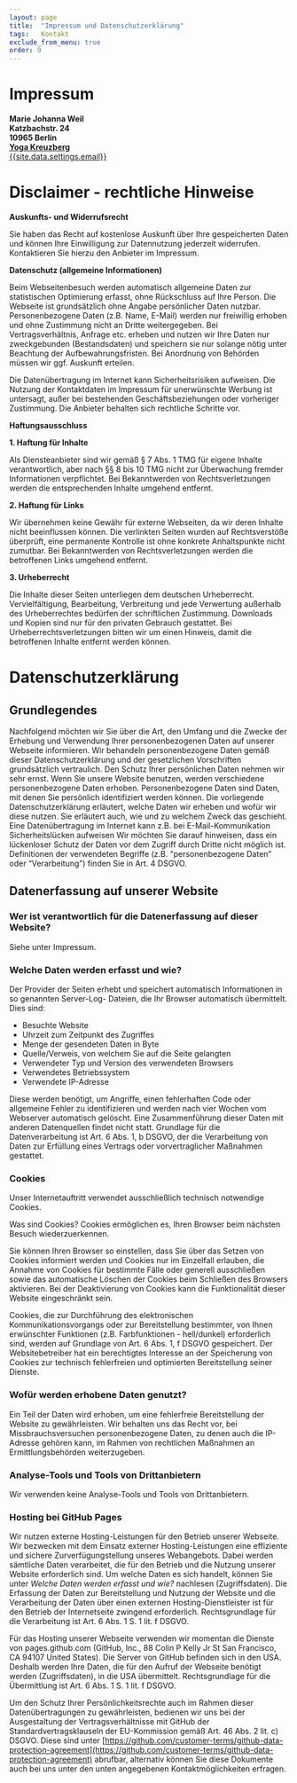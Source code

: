 ```yaml
---
layout: page
title:  "Impressum und Datenschutzerklärung"
tags:   Kontakt
exclude_from_menu: true
order: 9
---
```

# **Impressum**

**Marie Johanna Weil**  
**Katzbachstr. 24**  
**10965 Berlin**  
[**Yoga Kreuzberg**]({{site.data.settings.website}})  
<a href="mailto:{{ site.data.settings.email }}">{{site.data.settings.email}}</a>

# **Disclaimer \- rechtliche Hinweise**

**Auskunfts- und Widerrufsrecht**

Sie haben das Recht auf kostenlose Auskunft über Ihre gespeicherten Daten und 
können Ihre Einwilligung zur Datennutzung jederzeit widerrufen. Kontaktieren 
Sie hierzu den Anbieter im Impressum.

**Datenschutz (allgemeine Informationen)**

Beim Webseitenbesuch werden automatisch allgemeine Daten zur statistischen
Optimierung erfasst, ohne Rückschluss auf Ihre Person. Die Webseite ist
grundsätzlich ohne Angabe persönlicher Daten nutzbar. Personenbezogene Daten
(z.B. Name, E-Mail) werden nur freiwillig erhoben und ohne Zustimmung nicht an
Dritte weitergegeben. Bei Vertragsverhältnis, Anfrage etc. erheben und nutzen
wir Ihre Daten nur zweckgebunden (Bestandsdaten) und speichern sie nur solange
nötig unter Beachtung der Aufbewahrungsfristen. Bei Anordnung von Behörden
müssen wir ggf. Auskunft erteilen.

Die Datenübertragung im Internet kann Sicherheitsrisiken aufweisen. Die Nutzung
der Kontaktdaten im Impressum für unerwünschte Werbung ist untersagt, außer bei
bestehenden Geschäftsbeziehungen oder vorheriger Zustimmung. Die Anbieter
behalten sich rechtliche Schritte vor.

**Haftungsausschluss**

**1\. Haftung für Inhalte**

Als Diensteanbieter sind wir gemäß § 7 Abs. 1 TMG für eigene Inhalte
verantwortlich, aber nach §§ 8 bis 10 TMG nicht zur Überwachung fremder
Informationen verpflichtet. Bei Bekanntwerden von Rechtsverletzungen werden die
entsprechenden Inhalte umgehend entfernt.

**2\. Haftung für Links**

Wir übernehmen keine Gewähr für externe Webseiten, da wir deren Inhalte nicht
beeinflussen können. Die verlinkten Seiten wurden auf Rechtsverstöße überprüft,
eine permanente Kontrolle ist ohne konkrete Anhaltspunkte nicht zumutbar. Bei
Bekanntwerden von Rechtsverletzungen werden die betroffenen Links umgehend
entfernt.

**3\. Urheberrecht**

Die Inhalte dieser Seiten unterliegen dem deutschen Urheberrecht.
Vervielfältigung, Bearbeitung, Verbreitung und jede Verwertung außerhalb des
Urheberrechtes bedürfen der schriftlichen Zustimmung. Downloads und Kopien sind
nur für den privaten Gebrauch gestattet. Bei Urheberrechtsverletzungen bitten
wir um einen Hinweis, damit die betroffenen Inhalte entfernt werden können.

# **Datenschutzerklärung**

## **Grundlegendes**

Nachfolgend möchten wir Sie über die Art, den Umfang und die Zwecke der Erhebung
und Verwendung Ihrer personenbezogenen Daten auf unserer Webseite informieren.
Wir behandeln personenbezogene Daten gemäß dieser Datenschutzerklärung und der
gesetzlichen Vorschriften grundsätzlich vertraulich. Den Schutz Ihrer
persönlichen Daten nehmen wir sehr ernst. Wenn Sie unsere Website benutzen,
werden verschiedene personenbezogene Daten erhoben. Personenbezogene Daten sind
Daten, mit denen Sie persönlich identifiziert werden können. Die vorliegende
Datenschutzerklärung erläutert, welche Daten wir erheben und wofür wir diese
nutzen. Sie erläutert auch, wie und zu welchem Zweck das geschieht. Eine
Datenübertragung im Internet kann z.B. bei E-Mail-Kommunikation Sicherheitslücken
aufweisen Wir möchten Sie darauf hinweisen, dass ein lückenloser Schutz der
Daten vor dem Zugriff durch Dritte nicht möglich ist. Definitionen der
verwendeten Begriffe (z.B. “personenbezogene Daten” oder “Verarbeitung”)
finden Sie in Art. 4 DSGVO.

## **Datenerfassung auf unserer Website**

### **Wer ist verantwortlich für die Datenerfassung auf dieser Website?**

Siehe unter Impressum.

### **Welche Daten werden erfasst und wie?**

Der Provider der Seiten erhebt und speichert automatisch Informationen in so
genannten Server-Log- Dateien, die Ihr Browser automatisch übermittelt. Dies sind:

* Besuchte Website  
* Uhrzeit zum Zeitpunkt des Zugriffes  
* Menge der gesendeten Daten in Byte  
* Quelle/Verweis, von welchem Sie auf die Seite gelangten  
* Verwendeter Typ und Version des verwendeten Browsers  
* Verwendetes Betriebssystem  
* Verwendete IP-Adresse

Diese werden benötigt, um Angriffe, einen fehlerhaften Code oder allgemeine
Fehler zu identifizieren und werden nach vier Wochen vom Webserver automatisch
gelöscht. Eine Zusammenführung dieser Daten mit anderen Datenquellen findet
nicht statt. Grundlage für die Datenverarbeitung ist Art. 6 Abs. 1, b DSGVO,
der die Verarbeitung von Daten zur Erfüllung eines Vertrags oder vorvertraglicher
Maßnahmen gestattet.

### **Cookies**

Unser Internetauftritt verwendet ausschließlich technisch notwendige Cookies.

Was sind Cookies? Cookies ermöglichen es, Ihren Browser beim nächsten Besuch wiederzuerkennen.

Sie können Ihren Browser so einstellen, dass Sie über das Setzen von Cookies
informiert werden und Cookies nur im Einzelfall erlauben, die Annahme von Cookies
für bestimmte Fälle oder generell ausschließen sowie das automatische Löschen der
Cookies beim Schließen des Browsers aktivieren. Bei der Deaktivierung von Cookies
kann die Funktionalität dieser Website eingeschränkt sein.

Cookies, die zur Durchführung des elektronischen Kommunikationsvorgangs oder zur
Bereitstellung bestimmter, von Ihnen erwünschter Funktionen (z.B. Farbfunktionen
\- hell/dunkel) erforderlich sind, werden auf Grundlage von Art. 6 Abs. 1, f
DSGVO gespeichert. Der Websitebetreiber hat ein berechtigtes Interesse an
der Speicherung von Cookies zur technisch fehlerfreien und optimierten Bereitstellung
seiner Dienste.

### **Wofür werden erhobene Daten genutzt?**

Ein Teil der Daten wird erhoben, um eine fehlerfreie Bereitstellung der Website
zu gewährleisten. Wir behalten uns das Recht vor, bei Missbrauchsversuchen
personenbezogene Daten, zu denen auch die IP-Adresse gehören kann, im Rahmen von
rechtlichen Maßnahmen an Ermittlungsbehörden weiterzugeben.

### **Analyse-Tools und Tools von Drittanbietern**

Wir verwenden keine Analyse-Tools und Tools von Drittanbietern.

### **Hosting bei GitHub Pages**

Wir nutzen externe Hosting-Leistungen für den Betrieb unserer Webseite. Wir
bezwecken mit dem Einsatz externer Hosting-Leistungen eine effiziente und sichere
Zurverfügungstellung unseres Webangebots. Dabei werden sämtliche Daten verarbeitet,
die für den Betrieb und die Nutzung unserer Website erforderlich sind. Um welche
Daten es sich handelt, können Sie unter *Welche Daten werden erfasst und wie?* 
nachlesen (Zugriffsdaten). Die Erfassung der Daten zur Bereitstellung und 
Nutzung der Website und die Verarbeitung der Daten über einen externen 
Hosting-Dienstleister ist für den Betrieb der Internetseite zwingend 
erforderlich. Rechtsgrundlage für die Verarbeitung ist Art. 6 Abs. 1 S. 1 lit. f DSGVO.

Für das Hosting unserer Webseite verwenden wir momentan die Dienste von
pages.github.com (GitHub, Inc., 88 Colin P Kelly Jr St San Francisco, CA 94107
United States). Die Server von GitHub befinden sich in den USA. Deshalb werden
Ihre Daten, die für den Aufruf der Webseite benötigt werden (Zugriffsdaten),
in die USA übermittelt. Rechtsgrundlage für die Übermittlung ist
Art. 6 Abs. 1 S. 1 lit. f DSGVO.

Um den Schutz Ihrer Persönlichkeitsrechte auch im Rahmen dieser Datenübertragungen
zu gewährleisten, bedienen wir uns bei der Ausgestaltung der Vertragsverhältnisse
mit GitHub der Standardvertragsklauseln der EU-Kommission gemäß Art. 46 Abs. 2 lit. c)
DSGVO. Diese sind unter [https://github.com/customer-terms/github-data-protection-agreement](https://github.com/customer-terms/github-data-protection-agreement)
abrufbar, alternativ können Sie diese Dokumente auch bei uns unter den unten
angegebenen Kontaktmöglichkeiten erfragen.

